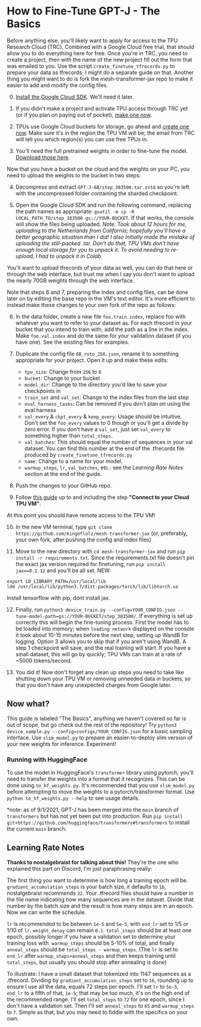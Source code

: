 # How to Fine-Tune GPT-J - The Basics

Before anything else, you'll likely want to apply for access to the TPU Research Cloud (TRC). Combined with a Google Cloud free trial, that should allow you to do everything here for free. Once you're in TRC, you need to create a project, then with the name of the new project fill out the form that was emailed to you. Use the script `create_finetune_tfrecords.py` to prepare your data as tfrecords; I might do a separate guide on that. Another thing you might want to do is fork the mesh-transformer-jax repo to make it easier to add and modify the config files.

0. [Install the Google Cloud SDK](https://cloud.google.com/sdk/docs/install). We'll need it later.

1. If you didn't make a project and activate TPU access through TRC yet (or if you plan on paying out of pocket), [make one now](https://console.cloud.google.com/projectcreate).

2. TPUs use Google Cloud buckets for storage, go ahead and [create one now](https://console.cloud.google.com/storage/create-bucket). Make sure it's in the region the TPU VM will be; the email from TRC will tell you which region(s) you can use free TPUs in.

3. You'll need the full pretrained weights in order to fine-tune the model. [Download those here](https://mystic.the-eye.eu/public/AI/GPT-J-6B/step_383500.tar.zstd).

Now that you have a bucket on the cloud and the weights on your PC, you need to upload the weights to the bucket in two steps:

4. Decompress and extract `GPT-J-6B/step_383500.tar.zstd` so you're left with the uncompressed folder containing the sharded checkpoint.

5. Open the Google Cloud SDK and run the following command, replacing the path names as appropriate: `gsutil -m cp -R LOCAL_PATH_TO/step_383500 gs://YOUR-BUCKET`. If that works, the console will show the files being uploaded. *Note: Took about 12 hours for me, uploading to the Netherlands from California; hopefully you'll have a better geographic situation than I did! I also initially made the mistake of uploading the still-packed .tar. Don't do that, TPU VMs don't have enough local storage for you to unpack it. To avoid needing to re-upload, I had to unpack it in Colab.*

You'll want to upload tfrecords of your data as well, you can do that here or through the web interface, but trust me when I say you don't want to upload the nearly 70GB weights through the web interface.

Note that steps 6 and 7, preparing the index and config files, can be done later on by editing the base repo in the VM's text editor. It's more efficient to instead make these changes to your own fork of the repo as follows:

6. In the data folder, create a new file `foo.train.index`, replace foo with whatever you want to refer to your dataset as. For each tfrecord in your bucket that you intend to train with, add the path as a line in the index. Make `foo.val.index` and do the same for your validation dataset (if you have one). See the existing files for examples.

7. Duplicate the config file `6B_roto_256.json`, rename it to something appropriate for your project. Open it up and make these edits:
   - `tpu_size`: Change from `256` to `8`
   - `bucket`: Change to your bucket
   - `model_dir`: Change to the directory you'd like to save your checkpoints in
   - `train_set` and `val_set`: Change to the index files from the last step
   - `eval_harness_tasks`: Can be removed if you don't plan on using the eval harness
   -  `val_every` & `ckpt_every` & `keep_every`: Usage should be intuitive. Don't set the `foo_every` values to 0 though or you'll get a divide by zero error. If you don't have a `val_set`, just set `val_every` to something higher than `total_steps`.
   - `val_batches`: This should equal the number of sequences in your val dataset. You can find this number at the end of the .tfrecords file produced by `create_finetune_tfrecords.py`
   - `name`: Change to a name for your model.
   - `warmup_steps`, `lr`, `val_batches`, etc.: see the *Learning Rate Notes* section at the end of the guide.


8. Push the changes to your GitHub repo.

9. Follow [this guide](https://cloud.google.com/tpu/docs/jax-quickstart-tpu-vm) up to and including the step **"Connect to your Cloud TPU VM"**.

At this point you should have remote access to the TPU VM!

10. In the new VM terminal, type `git clone https://github.com/kingoflolz/mesh-transformer-jax` (or, preferably, your own fork, after pushing the config and index files)

11. Move to the new directory with `cd mesh-transformer-jax` and run `pip install -r requirements.txt`. Since the requirements.txt file doesn't pin the exact jax version required for finetuning, run `pip install jax==0.2.12` and you'll be all set.
NEW:
```
export LD_LIBRARY_PATH=/usr/local/lib
ldd /usr/local/lib/python3.7/dist-packages/torch/lib/libtorch.so
```
Install tensorflow with pip, dont install jax.

12. Finally, run `python3 device_train.py --config=YOUR_CONFIG.json --tune-model-path=gs://YOUR-BUCKET/step_383500/`. If everything is set up correctly this will begin the fine-tuning process. First the model has to be loaded into memory; when `loading network` displayed on the console it took about 10-15 minutes before the next step, setting up WandB for logging. Option 3 allows you to skip that if you aren't using WandB. A step 1 checkpoint will save, and the real training will start. If you have a small dataset, this will go by quickly; TPU VMs can train at a rate of ~5000 tokens/second.

13. You did it! Now don't forget any clean up steps you need to take like shutting down your TPU VM or removing unneeded data in buckets, so that you don't have any unexpected charges from Google later.

## Now what?

This guide is labeled "The Basics", anything we haven't covered so far is out of scope, but go check out the rest of the repository! Try `python3 device_sample.py --config=configs/YOUR_CONFIG.json` for a basic sampling interface. Use `slim_model.py` to prepare an easier-to-deploy slim version of your new weights for inference. Experiment!

### Running with HuggingFace
To use the model in HuggingFace's `transformer` library using pytorch, you'll need to transfer the weights
into a format that it recognizes. This can be done using `to_hf_weights.py`. It's recommended that you use `slim_model.py` before attempting to move the weights to a pytorch/transformer format. Use `python to_hf_weights.py --help` to see usage details.

*note: as of 9/1/2021, GPT-J has been merged into the `main` branch of `transformers` but has not yet been put into production. Run `pip install git+https://github.com/huggingface/transformers#transformers` to install the current `main` branch.

## Learning Rate Notes

**Thanks to nostalgebraist for talking about this!** They're the one who explained this part on Discord, I'm just paraphrasing really:

The first thing you want to determine is how long a training epoch will be. `gradient_accumulation_steps` is your batch size, it defaults to `16`, nostalgebraist recommends `32`. Your .tfrecord files should have a number in the file name indicating how many sequences are in the dataset. Divide that number by the batch size and the result is how many steps are in an epoch. Now we can write the schedule.

`lr` is recommended to be between `1e-5` and `5e-5`, with `end_lr` set to 1/5 or 1/10 of `lr`.
`weight_decay` can remain `0.1`. `total_steps` should be at least one epoch, possibly longer if you have a validation
set to determine your training loss with.
`warmup_steps` should be 5-10% of total, and finally `anneal_steps` should be `total_steps - warmup_steps`.
(The `lr` is set to `end_lr` after `warmup_steps+anneal_steps` and then keeps training until `total_steps`,
but usually you should stop after annealing is done)

To illustrate: I have a small dataset that tokenized into 1147 sequences as a .tfrecord. Dividing by `gradient_accumulation_steps` set to `16`, rounding up to ensure I use all the data, equals 72 steps per epoch. I'll set `lr` to `5e-5`, `end_lr` to a fifth of that, `1e-5`; that may be too much, it's on the high end of the recommended range. I'll set `total_steps` to `72` for one epoch, since I don't have a validation set. Then I'll set `anneal_steps` to `65` and `warmup_steps` to `7`. Simple as that, but you may need to fiddle with the specifics on your own.
